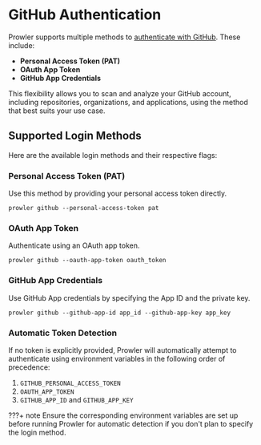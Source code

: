 # GitHub Authentication

Prowler supports multiple methods to [authenticate with GitHub](https://docs.github.com/en/rest/authentication/authenticating-to-the-rest-api). These include:

- **Personal Access Token (PAT)**
- **OAuth App Token**
- **GitHub App Credentials**

This flexibility allows you to scan and analyze your GitHub account, including repositories, organizations, and applications, using the method that best suits your use case.

## Supported Login Methods

Here are the available login methods and their respective flags:

### Personal Access Token (PAT)
Use this method by providing your personal access token directly.

```console
prowler github --personal-access-token pat
```

### OAuth App Token
Authenticate using an OAuth app token.

```console
prowler github --oauth-app-token oauth_token
```

### GitHub App Credentials
Use GitHub App credentials by specifying the App ID and the private key.

```console
prowler github --github-app-id app_id --github-app-key app_key
```

### Automatic Token Detection
If no token is explicitly provided, Prowler will automatically attempt to authenticate using environment variables in the following order of precedence:

1. `GITHUB_PERSONAL_ACCESS_TOKEN`
2. `OAUTH_APP_TOKEN`
3. `GITHUB_APP_ID` and `GITHUB_APP_KEY`

???+ note Ensure the corresponding environment variables are set up before running Prowler for automatic detection if you don't plan to specify the login method.
